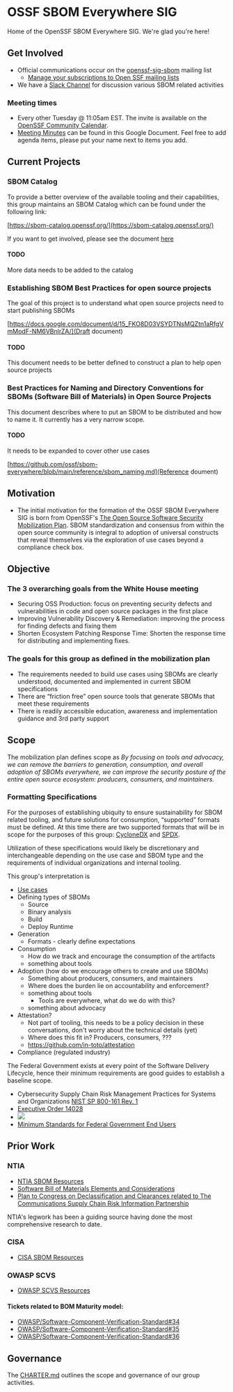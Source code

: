 # OSSF SBOM Everywhere SIG

Home of the OpenSSF SBOM Everywhere SIG. We're glad you're here!

## Get Involved

*   Official communications occur on the [openssf-sig-sbom](https://lists.openssf.org/g/openssf-sig-sbom) mailing list
    * [Manage your subscriptions to Open SSF mailing lists](https://lists.openssf.org/g/main/subgroups)
*   We have a [Slack Channel](https://openssf.slack.com/archives/C03GKSYFRC0) for discussion various SBOM related activities

### Meeting times

*   Every other Tuesday @ 11:05am EST. The invite is available on the [OpenSSF Community Calendar](https://calendar.google.com/calendar/u/0/r?cid=czYzdm9lZmhwNWk5cGZsdGI1cTY3bmdwZXNAZ3JvdXAuY2FsZW5kYXIuZ29vZ2xlLmNvbQ).
*   [Meeting Minutes](https://docs.google.com/document/d/193ODRga1F49WKPYYR79SNi9b27mChBqpOf5iiWJcMso/edit#heading=h.xqitfd6hs1gc) can be found in this Google Document. Feel free to add agenda items, please put your name next to items you add.

## Current Projects

### SBOM Catalog
To provide a better overview of the available tooling and their capabilities, this group maintains an SBOM Catalog which can be found under the following link:

[https://sbom-catalog.openssf.org/](https://sbom-catalog.openssf.org/)

If you want to get involved, please see the document [here](/SBOM-Catalog/contribute.md)

#### TODO
More data needs to be added to the catalog

### Establishing SBOM Best Practices for open source projects

The goal of this project is to understand what open source projects need to start publishing SBOMs

[https://docs.google.com/document/d/15_FKO8D03VSYDTNsMQZtn1aRfgVmModF-NM6VBnlrZA/](Draft document)

#### TODO
This document needs to be better defined to construct a plan to help open source projects

### Best Practices for Naming and Directory Conventions for SBOMs (Software Bill of Materials) in Open Source Projects

This document describes where to put an SBOM to be distributed and how to name it. It currently has a very narrow scope.

#### TODO
It needs to be expanded to cover other use cases

[https://github.com/ossf/sbom-everywhere/blob/main/reference/sbom_naming.md](Reference doument)

## Motivation

- The initial motivation for the formation of the OSSF SBOM Everywhere SIG is born from OpenSSF's [The Open Source Software Security Mobilization Plan](reference/mobilization_plan.pdf).  SBOM standardization and consensus from within the open source community is integral to adoption of universal constructs that reveal themselves via the exploration of use cases beyond a compliance check box.

## Objective

### The 3 overarching goals from the White House meeting
- Securing OSS Production: focus on preventing security defects and
  vulnerabilities in code and open source packages in the first place
- Improving Vulnerability Discovery & Remediation: improving the process
  for finding defects and fixing them
- Shorten Ecosystem Patching Response Time: Shorten the response time for
  distributing and implementing fixes.

### The goals for this group as defined in the mobilization plan
- The requirements needed to build use cases using SBOMs are clearly
  understood, documented and implemented in current SBOM specifications
- There are “friction free” open source tools that generate SBOMs that meet
  these requirements
- There is readily accessible education, awareness and implementation
  guidance and 3rd party support




## Scope

The mobilization plan defines scope as
_By focusing on tools and advocacy, we can remove the barriers to
generation, consumption, and overall adoption of SBOMs everywhere, we can
improve the security posture of the entire open source ecosystem:
producers, consumers, and maintainers._



### Formatting Specifications

For the purposes of establishing ubiquity to ensure sustainability for SBOM related tooling, and future solutions for consumption, “supported” formats must be defined. At this time there are two supported formats that will be in scope for the purposes of this group: [CycloneDX](https://cyclonedx.org) and [SPDX](https://spdx.dev).

Utilization of these specifications would likely be discretionary and interchangeable depending on the use case and SBOM type and the requirements of individual organizations and internal tooling.

This group's interpretation is
- [Use cases](https://docs.google.com/document/d/15X0TspuxUg19YScqNK1tl5kYpJV2xOrcuSx6CwanYZ0/edit#)
- Defining types of SBOMs
  - Source
  - Binary analysis
  - Build
  - Deploy Runtime
- Generation
  - Formats - clearly define expectations
- Consumption
  - How do we track and encourage the consumption of the artifacts
  - something about tools
- Adoption (how do we encourage others to create and use SBOMs)
  - Something about producers, consumers, and maintainers
  - Where does the burden lie on accountability and enforcement?
  - something about tools
    - Tools are everywhere, what do we do with this?
  - something about advocacy
- Attestation?
  - Not part of tooling, this needs to be a policy decision in these
    conversations, don't worry about the technical details (yet)
  - Where does this fit in? Producers, consumers, ???
  - https://github.com/in-toto/attestation
- Compliance (regulated industry)

The Federal Government exists at every point of the Software Delivery Lifecycle, hence their minimum requirements are good guides to establish a baseline scope.
  - Cybersecurity Supply Chain Risk Management Practices for Systems and Organizations [NIST SP 800-161 Rev. 1](https://csrc.nist.gov/publications/detail/sp/800-161/rev-1/final)
  - [Executive Order 14028](https://www.nist.gov/itl/executive-order-14028-improving-nations-cybersecurity/software-security-supply-chains)
  - ![](https://www.nist.gov/sites/default/files/styles/2800_x_2800_limit/public/images/2021/07/09/software-verification-timeline.png)
  - [Minimum Standards for Federal Government End Users](https://www.nist.gov/itl/executive-order-improving-nations-cybersecurity/recommended-minimum-standard-vendor-or-developer)


## Prior Work
### NTIA
- [NTIA SBOM Resources](https://ntia.gov/SBOM)
- [Software Bill of Materials Elements and Considerations](https://www.regulations.gov/docket/NTIA-2021-0001/document)
- [Plan to Congress on Declassification and Clearances related to The Communications Supply Chain Risk Information Partnership](https://ntia.gov/files/ntia/publications/ntia_plan_on_declassification_and_clearances_re_c-scrip.pdf)

NTIA's legwork has been a guiding source having done the most comprehensive research to date.

### CISA
 - [CISA SBOM Resources](https://www.cisa.gov/sbom)

### OWASP SCVS
 - [OWASP SCVS Resources](https://owasp.org/scvs)

  #### Tickets related to BOM Maturity model:
  - [OWASP/Software-Component-Verification-Standard#34](https://github.com/OWASP/Software-Component-Verification-Standard/issues/34)
  - [OWASP/Software-Component-Verification-Standard#35](https://github.com/OWASP/Software-Component-Verification-Standard/issues/35)
  - [OWASP/Software-Component-Verification-Standard#36](https://github.com/OWASP/Software-Component-Verification-Standard/issues/36)

## Governance

The [CHARTER.md](CHARTER.md) outlines the scope and governance of our group activities.